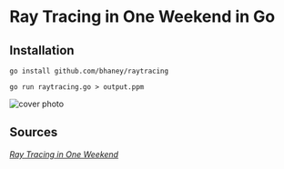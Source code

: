 # Ray Tracing in One Weekend in Go

## Installation

`go install github.com/bhaney/raytracing`

`go run raytracing.go > output.ppm`

![cover photo](https://raw.githubusercontent.com/bhaney/raytracing/master/cover.ppm)

## Sources

[_Ray Tracing in One Weekend_](https://raytracing.github.io/books/RayTracingInOneWeekend.html)
